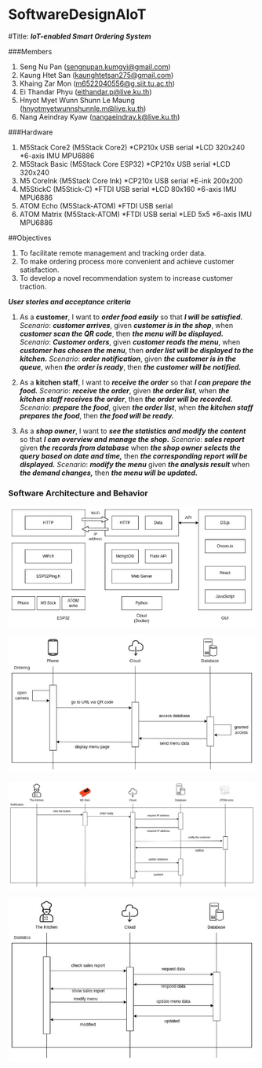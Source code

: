 # SoftwareDesignAIoT
#Title: ***IoT-enabled Smart Ordering System***

###Members
1. Seng Nu Pan (sengnupan.kumgyi@gmail.com)
2. Kaung Htet San (kaunghtetsan275@gmail.com)
3. Khaing Zar Mon (m6522040556@g.siit.tu.ac.th)
4. Ei Thandar Phyu (eithandar.p@live.ku.th)
5. Hnyot Myet Wunn Shunn Le Maung (hnyotmyetwunnshunnle.m@live.ku.th)
6. Nang Aeindray Kyaw (nangaeindray.k@live.ku.th)

###Hardware
1. M5Stack Core2 (M5Stack Core2)
    *CP210x USB serial
    *LCD 320x240
    *6-axis IMU MPU6886
2. M5Stack Basic (M5Stack Core ESP32)
    *CP210x USB serial
    *LCD 320x240
3. M5 CoreInk (M5Stack Core Ink)
    *CP210x USB serial
    *E-ink 200x200
4. M5StickC (M5Stick-C)
    *FTDI USB serial
    *LCD 80x160
    *6-axis IMU MPU6886
5. ATOM Echo (M5Stack-ATOM)
    *FTDI USB serial
6. ATOM Matrix (M5Stack-ATOM)
    *FTDI USB serial
    *LED 5x5
    *6-axis IMU MPU6886

##Objectives
1. To facilitate remote management and tracking order data.
2. To make ordering process more convenient and achieve customer satisfaction.
3. To develop a novel recommendation system to increase customer traction.

***User stories and acceptance criteria***
1. As a **customer**, I want to ***order food easily*** so that ***I will be satisfied.***
    *Scenario*: ***customer arrives***, given ***customer is in the shop***, when ***customer scan the QR code***, then ***the menu  will be displayed.***
    *Scenario*: ***Customer orders***, given ***customer reads the menu***, when ***customer has chosen the menu***, then ***order list will be displayed to the kitchen.***
    *Scenario*: ***order notification***, given ***the customer is in the queue***, when ***the order is ready***, then ***the customer will be notified.***


3. As a **kitchen staff**, I want to ***receive the order*** so that ***I can prepare the food.***
    *Scenario*: ***receive the order***, given ***the order list***, when ***the kitchen staff receives the order***, then ***the order will be recorded.***
    *Scenario*: ***prepare the food***, given ***the order list***, when ***the kitchen staff prepares the food***, then ***the food will be ready.***

4. As a ***shop owner***, I want to ***see the statistics and modify the content*** so that ***I can overview and manage the shop.***
    *Scenario*: ***sales report*** given ***the records from database*** when ***the shop owner selects the query based on date and time,*** then ***the corresponding report will be displayed.***
    *Scenario*: ***modify the menu*** given ***the analysis result*** when ***the demand changes,*** then ***the menu will be updated.***


### Software Architecture and Behavior


![Overall System Design](/images/overall_flow.jpg)

![Ordering Sequence Design](/images/ordering_sequence.jpg)

![Notification Sequence Design](/images/notification_sequence.jpg)

![Statistic Sequence Design](/images/statistic_sequence.jpg)

